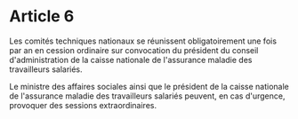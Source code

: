 # Article 6

Les comités techniques nationaux se réunissent obligatoirement une fois par an en cession ordinaire sur convocation du président du conseil d'administration de la caisse nationale de l'assurance maladie des travailleurs salariés.

Le ministre des affaires sociales ainsi que le président de la caisse nationale de l'assurance maladie des travailleurs salariés peuvent, en cas d'urgence, provoquer des sessions extraordinaires.
